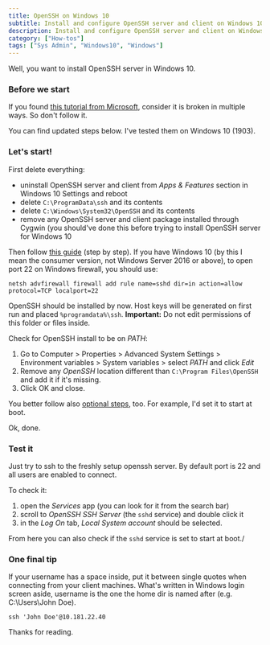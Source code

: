 ```yaml
---
title: OpenSSH on Windows 10
subtitle: Install and configure OpenSSH server and client on Windows 10
description: Install and configure OpenSSH server and client on Windows 10
category: ["How-tos"]
tags: ["Sys Admin", "Windows10", "Windows"]
---
```


Well, you want to install OpenSSH server in Windows 10.

### Before we start

If you found [this tutorial from Microsoft](https://devblogs.microsoft.com/powershell/using-the-openssh-beta-in-windows-10-fall-creators-update-and-windows-server-1709/), consider it is broken in multiple ways. So don't follow it.

You can find updated steps below. I've tested them on Windows 10 (1903).

### Let's start!

First delete everything:

  - uninstall OpenSSH server and client from *Apps & Features* section in Windows 10 Settings and reboot
  - delete `C:\ProgramData\ssh` and its contents
  - delete `C:\Windows\System32\OpenSSH` and its contents
  - remove any OpenSSH server and client package installed through Cygwin (you should've done this before trying to install OpenSSH server for Windows 10

Then follow [this guide](https://github.com/PowerShell/Win32-OpenSSH/wiki/Install-Win32-OpenSSH/0b6d262a5792ac48369f75faccf8172231146cb6) (step by step). If you have Windows 10 (by this I mean the consumer version, not Windows Server 2016 or above), to open port 22 on Windows firewall, you should use:

```
netsh advfirewall firewall add rule name=sshd dir=in action=allow protocol=TCP localport=22
```

OpenSSH should be installed by now. Host keys will be generated on first run and placed `%programdata%\ssh`. **Important:** Do not edit permissions of this folder or files inside.

Check for OpenSSH install to be on *PATH*:

1. Go to Computer > Properties > Advanced System Settings > Environment variables > System variables > select *PATH* and click *Edit*
2. Remove any *OpenSSH* location different than `C:\Program Files\OpenSSH` and add it if it's missing.
3. Click OK and close.

You better follow also [optional steps](https://github.com/PowerShell/Win32-OpenSSH/wiki/DefaultShell), too. For example, I'd set it to start at boot.

Ok, done.

### Test it

Just try to ssh to the freshly setup openssh server. By default port is 22 and all users are enabled to connect. 

To check it:

1. open the *Services* app (you can look for it from the search bar)
2. scroll to *OpenSSH SSH Server* (the `sshd` service) and double click it
3. in the *Log On* tab, *Local System account* should be selected. 

From here you can also check if the `sshd` service is set to start at boot./

### One final tip

If your username has a space inside, put it between single quotes when connecting from your client machines. What's written in Windows login screen aside, username is the one the home dir is named after (e.g. C:\Users\John Doe).

```
ssh 'John Doe'@10.181.22.40
```

Thanks for reading.

